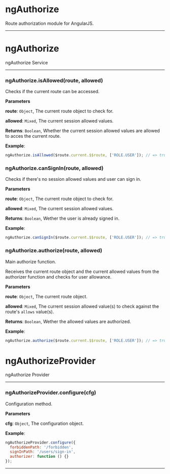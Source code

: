 # ngAuthorize

Route authorization module for AngularJS.



* * *


# ngAuthorize

ngAuthorize Service



* * *

### ngAuthorize.isAllowed(route, allowed) 

Checks if the current route can be accessed.

**Parameters**

**route**: `Object`, The current route object to check for.

**allowed**: `Mixed`, The current session allowed values.

**Returns**: `Boolean`, Whether the current session allowed values are allowed
to acces the current route.

**Example**:
```js
ngAuthorize.isAllowed($route.current.$$route, ['ROLE.USER']); // => true/false
```


### ngAuthorize.canSignIn(route, allowed) 

Checks if there's no session allowed values and user can sign in.

**Parameters**

**route**: `Object`, The current route object to check for.

**allowed**: `Mixed`, The current session allowed values.

**Returns**: `Boolean`, Wether the user is already signed in.

**Example**:
```js
ngAuthorize.canSignIn($route.current.$$route, ['ROLE.USER']); // => true/false
```


### ngAuthorize.authorize(route, allowed) 

Main authorize function.

Receives the current route object and the current allowed values from the
authorizer function and checks for user allowance.

**Parameters**

**route**: `Object`, The current route object.

**allowed**: `Mixed`, The current session allowed value(s) to check
against the route's `allows` value(s).

**Returns**: `Boolean`, Wether the allowed values are authorized.

**Example**:
```js
ngAuthorize.authorize($route.current.$$route, ['ROLE.USER']); // => true/false
```



# ngAuthorizeProvider

ngAuthorize Provider



* * *

### ngAuthorizeProvider.configure(cfg) 

Configuration method.

**Parameters**

**cfg**: `Object`, The configuration object.


**Example**:
```js
ngAuthorizeProvider.configure({
  forbiddenPath: '/forbidden',
  signInPath: '/users/sign-in',
  authorizer: function () {}
});
```



* * *










